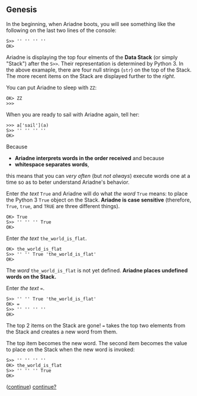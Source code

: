 ## Genesis

In the beginning, when Ariadne boots, you will see something like the following on the last two lines of the console:

    S>> '' '' '' ''
    OK>

Ariadne is displaying the top four elments of the **Data Stack** (or simply "Stack") after the `S>>`.
Their representation is determined by Python 3.
In the above examaple, there are four null strings (`str`) on the top of the Stack.
The more recent items on the Stack are displayed further to the _right_.

You can put Ariadne to sleep with `ZZ`:

    OK> ZZ
    >>>
    
When you are ready to sail with Ariadne again, tell her:

    >>> a['sail'](a)
    S>> '' '' '' ''
    OK>

Because

* **Ariadne interprets words in the order received** and because
* **whitespace separates words**,

this means that you can _very often_ (but _not always_) execute words one at a time so as to beter understand Ariadne's behavior.

Enter _the text_ `True` and Ariadne will do what _the word_ `True` means: to place the Python 3 `True` object on the Stack. **Ariadne is case sensitive** (therefore, `True`, `true`, and `TRUE` are three different things).
    
    OK> True
    S>> '' '' '' True
    OK>
    
Enter _the text_ `the_world_is_flat`.

    OK> the_world_is_flat
    S>> '' '' True 'the_world_is_flat'
    OK>
    
The _word_ `the_world_is_flat` is not yet defined.
**Ariadne places undefined words on the Stack.**

Enter _the text_ `=`.

    S>> '' '' True 'the_world_is_flat'
    OK> =
    S>> '' '' '' ''
    OK>
    
The top 2 items on the Stack are gone!
`=` takes the top two elements from the Stack and creates a new word from them.

The top item becomes the new word.
The second item becomes the value to place on the Stack when the new word is invoked:

    S>> '' '' '' ''
    OK> the_world_is_flat
    S>> '' '' '' True
    OK>
    
([continue](https://github.com/dmparrishphd/Python4th/blob/master/Files/3/0/body2.md))
[continue?](./body2.md)
